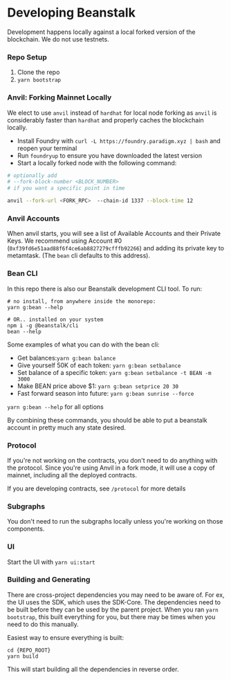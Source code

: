 # Developing Beanstalk

Development happens locally against a local forked version of the blockchain. We do not use testnets.

### Repo Setup

1. Clone the repo
2. `yarn bootstrap`

### Anvil: Forking Mainnet Locally

We elect to use `anvil` instead of `hardhat` for local node forking as `anvil` is considerably faster than `hardhat` and properly caches the blockchain locally.

- Install Foundry with `curl -L https://foundry.paradigm.xyz | bash` and reopen your terminal
- Run `foundryup` to ensure you have downloaded the latest version
- Start a locally forked node with the following command:

```bash
# optionally add
# --fork-block-number <BLOCK_NUMBER>
# if you want a specific point in time

anvil --fork-url <FORK_RPC>  --chain-id 1337 --block-time 12

```

### Anvil Accounts

When anvil starts, you will see a list of Available Accounts and their Private Keys. We recommend using Account #0 (`0xf39fd6e51aad88f6f4ce6ab8827279cfffb92266`) and adding its private key to metamtask. (The `bean` cli defaults to this address).


### Bean CLI

In this repo there is also our Beanstalk development CLI tool. To run:
```
# no install, from anywhere inside the monorepo:
yarn g:bean --help

# OR.. installed on your system
npm i -g @beanstalk/cli
bean --help
```

Some examples of what you can do with the bean cli:

- Get balances:`yarn g:bean balance`
- Give yourself 50K of each token: `yarn g:bean setbalance`
- Set balance of a specific token: `yarn g:bean setbalance -t BEAN -m 3000`
- Make BEAN price above $1: `yarn g:bean setprice 20 30`
- Fast forward season into future: `yarn g:bean sunrise --force`

 `yarn g:bean --help` for all options

 By combining these commands, you should be able to put a beanstalk account in pretty much any state desired. 


### Protocol

If you're not working on the contracts, you don't need to do anything with the protocol. Since you're using Anvil in a fork mode, it will use a copy of mainnet, including all the deployed contracts.

If you are developing contracts, see `/protocol` for more details


### Subgraphs

You don't need to run the subgraphs locally unless you're working on those components. 


### UI
Start the UI with `yarn ui:start`

### Building and Generating

There are cross-project dependencies you may need to be aware of. For ex, the UI uses the SDK, which uses the SDK-Core. The dependencies need to be built before they can be used by the parent project. When you ran `yarn bootstrap`, this built everything for you, but there may be times when you need to do this manually. 

Easiest way to ensure everything is built:
```
cd {REPO_ROOT}
yarn build
```
This will start building all the dependencies in reverse order.


